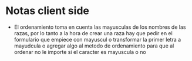 # Notas client side

- El ordenamiento toma en cuenta las mayusculas de los nombres de las razas, por lo tanto
a la hora de crear una raza hay que pedir en el formulario que empiece con mayuscul o
transformar la primer letra a mayudcula o agregar algo al metodo de ordenamiento para 
que al ordenar no le importe si el caracter es mayuscula o no